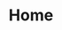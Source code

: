 ---
title: Home
templateKey: home-page
headerTitle: Federal Electronic Health Record Modernization
secondaryLinks:
  leftSecondaryLink:
    label: Secondary Link
    url: /
  rightSecondaryLink:
    label: Another Secondary Link
    url: /
heroImage:
  image: /images/home-hero.png
  imageAlt: Federal Electronic Health Record Modernization
heroCallout:
  calloutHeaderText: '<span class="usa-hero__heading--alt">Enhancing the Care Experience</span>'
  calloutSupportText: "The FEHRM is implementing a single, common federal electronic health record that enhances patient care and provider effectiveness."
  callToActionBtnText: Learn more
  callToActionUrl: /about-fehrm
tagline:
  taglineHeadingText: '<p class="font-heading-xs margin-top-0 tablet:margin-bottom-0 text-italic" style="color: #585859">
          “At the heart of health care are relationships between health care professionals and the patients they serve. Health information technology done right enhances those relationships —when it delivers the right data and the right digital experience at the right time—improving health, quality and the care experience for all.”
        </p><p class="font-heading-xs tablet:margin-bottom-0">– FEHRM Senior Advisor and Clinician</p>'
  taglineDescription: '<p>
          The Federal Electronic Health Record Modernization (FEHRM) program office works within the federal space to implement a single, common federal electronic health record (EHR) that enhances patient care and provider effectiveness. The FEHRM <a href="/about-fehrm">unites efforts and delivers common capabilities</a> that enable the Department of Defense (DOD), Department of Veterans Affairs (VA), Department of Homeland Security’s U.S. Coast Guard (USCG) and other federal agencies to deploy the federal EHR. Common capabilities refer to common solutions, tools and activities needed to effectively implement the federal EHR and ensure meaningful data sharing between the federal EHR and community providers.
        </p>
        <p>
          The federal EHR helps health care systems within the federal space and beyond effectively deliver health care and benefits by bringing a common record to their patients and providers. 
        </p>
        <p>
          As of April 2021, there are more than 42,000 federal EHR users (doctors, nurses, etc.) at 42 Military Medical Treatment Facility Commands, two VA sites and four USCG sites across 16 states. There is recognition across the board that the federal EHR <a href="/success-stories">saves providers time and enables more standard workflows to support enhanced clinical decision-making and patient safety.</a>
        </p>'
callToActions:
  topLeftCTA:
    heading: 'Mission-Driven'
    subHeading: 'The FEHRM’s primary mission is to implement a single, common federal EHR to enhance patient care and provider effectiveness. <a href="/about-fehrm">Learn more about the FEHRM.</a>'
    CTAImage:
      image: /images/cta-icon1.png
      imageAlt: 'Call to action 1'
  topRightCTA:
    heading: 'Partnering for Success'
    subHeading: 'The federal EHR saves providers time and enables more standard workflows to support enhanced clinical decision-making and patient safety. <a href="/success-stories">Learn more about how the federal EHR is driving success in health care delivery.</a>'
    CTAImage:
      image: /images/cta-icon2.png
      imageAlt: 'Call to action 2'
  bottomLeftCTA:
    heading: 'A Commitment to Patients'
    subHeading: 'The FEHRM is driving federal solutions to support effective health care delivery within the federal space that puts patients in the center. <a href="/enhancing-your-care">Learn more about the benefits of the federal EHR to patients.</a>'
    CTAImage:
      image: /images/cta-icon3.png
      imageAlt: 'Call to action 3'
  bottomRightCTA:
    heading: 'Collaborating with the Private Sector'
    subHeading: 'Enhancing the ability of DOD and VA providers to quickly and securely access patient electronic health information from participating private sector providers, the joint health information exchange (HIE) significantly expands interoperability capabilities. <a href="improving-care-delivery">Learn more how the joint HIE is transforming care.</a>'
    CTAImage:
      image: /images/cta-icon4.png
      imageAlt: 'Call to action 4'
---